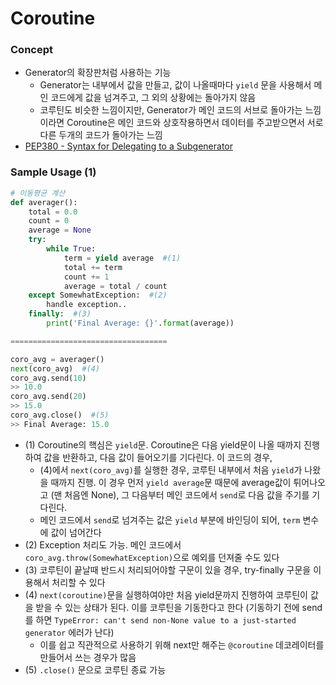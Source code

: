 # Coroutine

### Concept

* Generator의 확장판처럼 사용하는 기능
  * Generator는 내부에서 값을 만들고, 값이 나올때마다 `yield` 문을 사용해서 메인 코드에게 값을 넘겨주고, 그 외의 상황에는 돌아가지 않음
  * 코루틴도 비슷한 느낌이지만, Generator가 메인 코드의 서브로 돌아가는 느낌이라면 Coroutine은 메인 코드와 상호작용하면서 데이터를 주고받으면서 서로 다른 두개의 코드가 돌아가는 느낌
* [PEP380 - Syntax for Delegating to a Subgenerator](https://www.python.org/dev/peps/pep-0380/)

### Sample Usage \(1\)

```py
# 이동평균 계산
def averager():
    total = 0.0
    count = 0
    average = None
    try:
        while True:
            term = yield average  #(1)
            total += term
            count += 1
            average = total / count
    except SomewhatException:  #(2)
        handle exception..
    finally:  #(3)
        print('Final Average: {}'.format(average))

===================================

coro_avg = averager()
next(coro_avg)  #(4)
coro_avg.send(10)
>> 10.0
coro_avg.send(20)
>> 15.0
coro_avg.close()  #(5)
>> Final Average: 15.0
```

* \(1\) Coroutine의 핵심은 `yield`문. Coroutine은 다음 yield문이 나올 때까지 진행하여 값을 반환하고, 다음 값이 들어오기를 기다린다. 이 코드의 경우,
  * \(4\)에서 `next(coro_avg)`를 실행한 경우, 코루틴 내부에서 처음 `yield`가 나왔을 때까지 진행. 이 경우 먼저 `yield average`문 때문에 average값이 튀어나오고 \(맨 처음엔 None\), 그 다음부터 메인 코드에서 `send`로 다음 값을 주기를 기다린다.
  * 메인 코드에서 `send`로 넘겨주는 값은 `yield` 부분에 바인딩이 되어, `term` 변수에 값이 넘어간다
* \(2\) Exception 처리도 가능. 메인 코드에서 `coro_avg.throw(SomewhatException)`으로 예외를 던져줄 수도 있다
* \(3\) 코루틴이 끝날때 반드시 처리되어야할 구문이 있을 경우, try-finally 구문을 이용해서 처리할 수 있다
* \(4\) `next(coroutine)`문을 실행하여야만 처음 yield문까지 진행하여 코루틴이 값을 받을 수 있는 상태가 된다. 이를 코루틴을 기동한다고 한다 \(기동하기 전에 send를 하면 `TypeError: can't send non-None value to a just-started generator` 에러가 난다\)
  * 이를 쉽고 직관적으로 사용하기 위해 next만 해주는 `@coroutine` 데코레이터를 만들어서 쓰는 경우가 많음
* \(5\) `.close()` 문으로 코루틴 종료 가능







